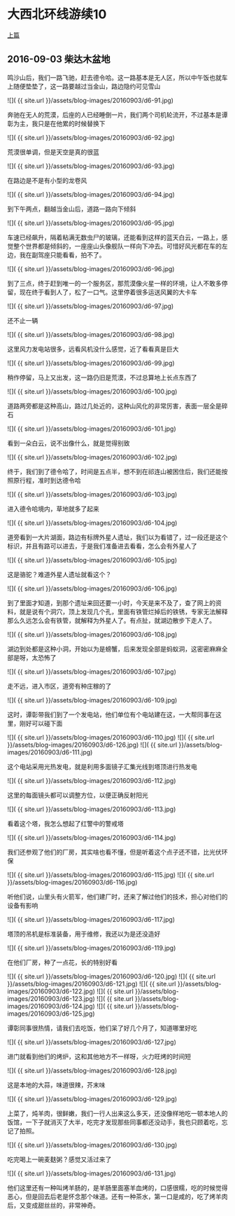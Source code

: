 大西北环线游续10
========================

[上篇](/2016/09/03/大西北10.html)

2016-09-03 柴达木盆地
------------------------

鸣沙山后，我们一路飞驰，赶去德令哈。这一路基本是无人区，所以中午饭也就车上随便垫垫了，这一路要越过当金山，路边隐约可见雪山

![]( {{ site.url }}/assets/blog-images/20160903/d6-91.jpg)

奔驰在无人的荒漠，后座的人已经睡倒一片，我们两个司机轮流开，不过基本是谭彰为主，我只是在他累的时候替换下

![]( {{ site.url }}/assets/blog-images/20160903/d6-92.jpg)

荒漠很单调，但是天空是真的很蓝

![]( {{ site.url }}/assets/blog-images/20160903/d6-93.jpg)

在路边是不是有小型的龙卷风

![]( {{ site.url }}/assets/blog-images/20160903/d6-94.jpg)

到下午两点，翻越当金山后，道路一路向下倾斜

![]( {{ site.url }}/assets/blog-images/20160903/d6-95.jpg)

车速已经飙升，隔着粘满无数虫尸的玻璃，还能看到这样的蓝天白云，一路上，感觉整个世界都是倾斜的，一座座山头像舰队一样向下冲去。可惜好风光都在车的左边，我在副驾座只能看看，拍不了。

![]( {{ site.url }}/assets/blog-images/20160903/d6-96.jpg)

到了三点，终于赶到唯一的一个服务区，那荒漠像火星一样的环境，让人不敢多停留，现在终于看到人了，松了一口气。这里停着很多运送风翼的大卡车

![]( {{ site.url }}/assets/blog-images/20160903/d6-97.jpg)

还不止一辆

![]( {{ site.url }}/assets/blog-images/20160903/d6-98.jpg)

这里风力发电站很多，远看风机没什么感觉，近了看看真是巨大

![]( {{ site.url }}/assets/blog-images/20160903/d6-99.jpg)

稍作停留，马上又出发，这一路仍旧是荒漠，不过总算地上长点东西了

![]( {{ site.url }}/assets/blog-images/20160903/d6-100.jpg)

道路两旁都是这种高山，路过几处近的，这种山风化的非常厉害，表面一层全是碎石

![]( {{ site.url }}/assets/blog-images/20160903/d6-101.jpg)

看到一朵白云，说不出像什么，就是觉得别致

![]( {{ site.url }}/assets/blog-images/20160903/d6-102.jpg)

终于，我们到了德令哈了，时间是五点半，想不到在祁连山被困住后，我们还能按照原行程，准时到达德令哈

![]( {{ site.url }}/assets/blog-images/20160903/d6-103.jpg)

进入德令哈境内，草地就多了起来

![]( {{ site.url }}/assets/blog-images/20160903/d6-104.jpg)

道旁看到一大片湖面，路边有标牌外星人遗址，我们以为看错了，过一段还是这个标识，并且有路可以进去，于是我们准备进去看看，怎么会有外星人了

![]( {{ site.url }}/assets/blog-images/20160903/d6-105.jpg)

这是骆驼？难道外星人遗址就看这个？

![]( {{ site.url }}/assets/blog-images/20160903/d6-106.jpg)

到了里面才知道，到那个遗址来回还要一小时，今天是来不及了，查了网上的资料，就是说有个洞穴，顶上发现几个孔，里面有铁管烂掉后的铁锈，专家无法解释那么久远怎么会有铁管，就解释为外星人了。有点扯，就湖边散步下走人了。

![]( {{ site.url }}/assets/blog-images/20160903/d6-108.jpg)

湖边到处都是这种小洞，开始以为是螃蟹，后来发现全部是蚂蚁洞，这密密麻麻全部是呀，太恐怖了

![]( {{ site.url }}/assets/blog-images/20160903/d6-107.jpg)

走不远，进入市区，道旁有种庄稼的了

![]( {{ site.url }}/assets/blog-images/20160903/d6-109.jpg)

这时，谭彰带我们到了一个发电站，他们单位有个电站建在这，一大帮同事在这里，刚好可以碰下面

![]( {{ site.url }}/assets/blog-images/20160903/d6-110.jpg)
![]( {{ site.url }}/assets/blog-images/20160903/d6-126.jpg)
![]( {{ site.url }}/assets/blog-images/20160903/d6-111.jpg)

这个电站采用光热发电，就是利用多面镜子汇集光线到塔顶进行热发电

![]( {{ site.url }}/assets/blog-images/20160903/d6-112.jpg)

这里的每面镜头都可以调整方位，以便正确反射阳光

![]( {{ site.url }}/assets/blog-images/20160903/d6-113.jpg)

看着这个塔，我怎么想起了红警中的警戒塔

![]( {{ site.url }}/assets/blog-images/20160903/d6-114.jpg)

我们还参观了他们的厂房，其实啥也看不懂，但是听着这个点子还不错，比光伏环保

![]( {{ site.url }}/assets/blog-images/20160903/d6-115.jpg)
![]( {{ site.url }}/assets/blog-images/20160903/d6-116.jpg)

听他们说，山里头有火箭军，他们建厂时，还来了解过他们的技术，担心对他们的设备有影响

![]( {{ site.url }}/assets/blog-images/20160903/d6-117.jpg)

塔顶的吊机是标准装备，用于维修，我还以为是还没造好

![]( {{ site.url }}/assets/blog-images/20160903/d6-119.jpg)

在他们厂房，种了一点花，长的特别好看

![]( {{ site.url }}/assets/blog-images/20160903/d6-120.jpg)
![]( {{ site.url }}/assets/blog-images/20160903/d6-121.jpg)
![]( {{ site.url }}/assets/blog-images/20160903/d6-122.jpg)
![]( {{ site.url }}/assets/blog-images/20160903/d6-123.jpg)
![]( {{ site.url }}/assets/blog-images/20160903/d6-124.jpg)
![]( {{ site.url }}/assets/blog-images/20160903/d6-125.jpg)

谭彰同事很热情，请我们去吃饭，他们呆了好几个月了，知道哪里好吃

![]( {{ site.url }}/assets/blog-images/20160903/d6-127.jpg)

进门就看到他们的烤炉，这和其他地方不一样呀，火力旺烤的时间短

![]( {{ site.url }}/assets/blog-images/20160903/d6-128.jpg)

这是本地的大蒜，味道很辣，芥末味

![]( {{ site.url }}/assets/blog-images/20160903/d6-129.jpg)

上菜了，炖羊肉，很鲜嫩，我们一行人出来这么多天，还没像样地吃一顿本地人的饭馆，一下子就消灭了大半，吃完才发现那些同事都还没动手，我也只顾着吃，忘记了拍照。

![]( {{ site.url }}/assets/blog-images/20160903/d6-130.jpg)

吃完喝上一碗麦麸粥？感觉又活过来了

![]( {{ site.url }}/assets/blog-images/20160903/d6-131.jpg)

他们这里还有一种叫烤羊肠的，是羊肠里面塞羊血烤的，口感很糯，吃的时候觉得恶心，但是回去后老是怀念那个味道。还有一种茶水，第一口是咸的，吃了烤羊肉后，又变成甜丝丝的，非常神奇。